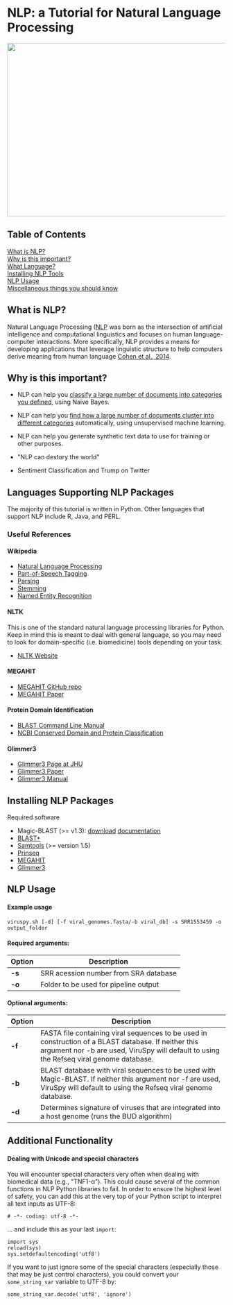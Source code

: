 # NLP: a Tutorial for Natural Language Processing 
<img src="https://github.com/ucdenver-CPBS/NLP-and-Annotation/blob/master/img/cloud.png" height="400" width="550">


## Table of Contents

[What is NLP?](#intro)    
[Why is this important?](#importance)    
[What Language?](#workflow)       
[Installing NLP Tools](#install)    
[NLP Usage](#usage)        
[Miscellaneous things you should know](#additional)    

## <a name="intro"></a>What is NLP?

Natural Language Processing ([NLP](https://www.google.com/search?rlz=1C5CHFA_enUS727US727&biw=893&bih=927&ei=AWsoWuShBM-YjwPYyK-QDQ&q=what+is+natural+language+processing&oq=what+is+natural+language+processing&gs_l=psy-ab.3..0j0i20i263k1j0l7.5493.9709.0.9834.29.28.1.0.0.0.156.2686.21j7.28.0....0...1.1.64.psy-ab..0.29.2687...0i131i67k1j0i20i264k1j0i131k1j0i67k1j0i131i20i264k1j0i13k1.0.AE1jefbB4Mo) was born as the intersection of artificial intelligence and computational linguistics and focuses on human language-computer interactions. More specifically, NLP provides a means for developing applications that leverage linguistic structure to help computers derive meaning from human language [Cohen et al., 2014](https://books.google.com/books?hl=en&lr=&id=vXvPAgAAQBAJ&oi=fnd&pg=PR1&dq=natural+language+processing,+kevin+cohen&ots=ZG5jQaAmMO&sig=l8YRe4YXml_ceCJwnisYL6RLZ38#v=onepage&q=natural%20language%20processing%2C%20kevin%20cohen&f=false). 

## <a name="importance"></a>Why is this important?

  * NLP can help you [classify a large number of documents into categories you defined](https://burakkanber.com/blog/machine-learning-naive-bayes-1/), using Naïve Bayes.

  * NLP can help you [find how a large number of documents cluster into different categories](http://scikit-learn.org/stable/auto_examples/text/document_clustering.html) automatically, using unsupervised machine learning.

  * NLP can help you generate synthetic text data to use for training or other purposes.

  * "NLP can destory the world" 

  * Sentiment Classification and Trump on Twitter



## <a name="workflow"></a>Languages Supporting NLP Packages

The majority of this tutorial is written in Python. Other languages that support NLP include R, Java, and PERL.



### Useful References

#### Wikipedia

  * [Natural Language Processing](https://en.wikipedia.org/wiki/Natural_language_processing)  
  * [Part-of-Speech Tagging](https://en.wikipedia.org/wiki/Part-of-speech_tagging)  
  * [Parsing](https://en.wikipedia.org/wiki/Parsing)  
  * [Stemming](https://en.wikipedia.org/wiki/Stemming)  
  * [Named Entity Recognition](https://en.wikipedia.org/wiki/Named-entity_recognition)  

#### NLTK

This is one of the standard natural language processing libraries for Python. Keep in mind this is meant to deal with general language, so you may need to look for domain-specific (i.e. biomedicine) tools depending on your task.
  * [NLTK Website](http://www.nltk.org/)

#### MEGAHIT

  * [MEGAHIT GitHub repo](https://github.com/voutcn/megahit)    
  * [MEGAHIT Paper](https://www.ncbi.nlm.nih.gov/pubmed/25609793)    

#### Protein Domain Identification

  * [BLAST Command Line Manual](https://www.ncbi.nlm.nih.gov/books/NBK279690/)    
  * [NCBI Conserved Domain and Protein Classification](https://www.ncbi.nlm.nih.gov/Structure/cdd/cdd_help.shtml)    

#### Glimmer3

  * [Glimmer3 Page at JHU](https://ccb.jhu.edu/software/glimmer/)    
  * [Glimmer3 Paper](https://ccb.jhu.edu/papers/glimmer3.pdf)    
  * [Glimmer3 Manual](https://ccb.jhu.edu/software/glimmer/glim302notes.pdf)    

## <a name="install"></a>Installing NLP Packages

Required software
  * Magic-BLAST (>= v1.3): [download](https://ftp.ncbi.nlm.nih.gov/blast/executables/magicblast/LATEST) [documentation](https://boratyng.github.io/magicblast/)
  * [BLAST+](https://blast.ncbi.nlm.nih.gov/Blast.cgi?PAGE_TYPE=BlastDocs&DOC_TYPE=Download)
  * [Samtools](http://www.htslib.org/) (>= version 1.5)
  * [Prinseq](http://prinseq.sourceforge.net/)
  * [MEGAHIT](https://github.com/voutcn/megahit)
  * [Glimmer3](https://ccb.jhu.edu/software/glimmer/)


## <a name="usage"></a><a name="quickstart"></a>NLP Usage

#### Example usage

```
viruspy.sh [-d] [-f viral_genomes.fasta/-b viral_db] -s SRR1553459 -o output_folder
```

#### Required arguments:

| Option     | Description                                     |
|------------|-------------------------------------------------|
| **-s**   | SRR acession number from SRA database           |
| **-o**   | Folder to be used for pipeline output |

#### Optional arguments:

| Option    | Description |
|-----------|-------------|
| **-f**    |FASTA file containing viral sequences to be used in construction of a BLAST database. If neither this argument nor -b are used, ViruSpy will default to using the Refseq viral genome database.|
| **-b**    |BLAST database with viral sequences to be used with Magic-BLAST. If neither this argument nor -f are used, ViruSpy will default to using the Refseq viral genome database.|
| **-d**    |Determines signature of viruses that are integrated into a host genome (runs the BUD algorithm)|


## <a name="additional"></a>Additional Functionality

#### Dealing with Unicode and special characters

You will encounter special characters very often when dealing with biomedical data (e.g., "TNF1-α"). This could cause several of the common functions in NLP Python libraries to fail. In order to ensure the highest level of safety, you can add this at the very top of your Python script to interpret all text inputs as UTF-8:

```
# -*- coding: utf-8 -*-
```

... and include this as your last `import`:

```
import sys
reload(sys)
sys.setdefaultencoding('utf8')
```

If you want to just ignore some of the special characters (especially those that may be just control characters), you could convert your `some_string_var` variable to UTF-8 by:

```
some_string_var.decode('utf8', 'ignore')
```


